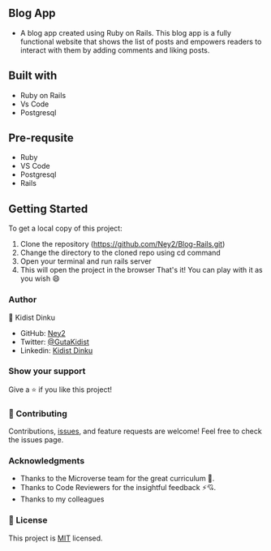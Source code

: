 ## Blog App
  - A blog app created using Ruby on Rails. This blog app is a fully functional website that shows the list of posts and empowers readers to    interact with them by adding comments and liking posts. 
## Built with
  - Ruby on Rails
  - Vs Code
  - Postgresql

## Pre-requsite
- Ruby
- VS Code
- Postgresql
- Rails
  
## Getting Started 
 To get a local copy of this project:
  1. Clone the repository (https://github.com/Ney2/Blog-Rails.git)
  2. Change the directory to the cloned repo using cd command
  3. Open your terminal and run rails server
  4. This will open the project in the browser
 That's it! You can play with it as you wish 😄

### Author

👤 Kidist Dinku

- GitHub: [Ney2](https://github.com/Ney2)
- Twitter: [@GutaKidist](https://twitter.com/GutaKidist)
- Linkedin: [Kidist Dinku](https://www.linkedin.com/in/kidist-guta/)

### Show your support
Give a ⭐️ if you like this project!

### 🤝 Contributing
Contributions, [issues](https://github.com/Ney2/Blog-Rails/issues), and feature requests are welcome! Feel free to check the issues page.

### Acknowledgments
- Thanks to the Microverse team for the great curriculum 🙌. 
- Thanks to Code Reviewers for the insightful feedback ⚡💘.
- Thanks to my colleagues

### 📝 License
This project is [MIT](https://github.com/Ney2/Blog-Rails/blob/dev/LICENSE) licensed.